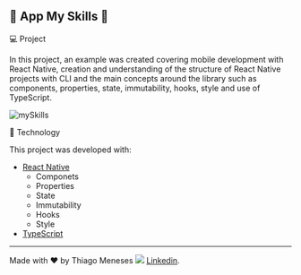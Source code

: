 ## 🚀 App My Skills 🚀

💻 Project

In this project, an example was created covering mobile development with React Native, creation and understanding of the structure of React Native projects with CLI and the main concepts around the library such as components, properties, state, immutability, hooks, style and use of TypeScript.

![mySkills](https://user-images.githubusercontent.com/13485125/129988237-84139062-b319-42f5-b9a0-a05dc7ee6121.png)


🚀 Technology

This project was developed with:

- [React Native](https://reactnative.dev/)
  - Componets
  - Properties
  - State
  - Immutability
  - Hooks
  - Style
- [TypeScript](https://www.typescriptlang.org/)
  
---
Made with ♥ by Thiago Meneses <img src="https://img.icons8.com/officexs/16/000000/linkedin.png"/> [Linkedin](https://www.linkedin.com/in/thiago-meneses-vieira-7aa8922a/).
